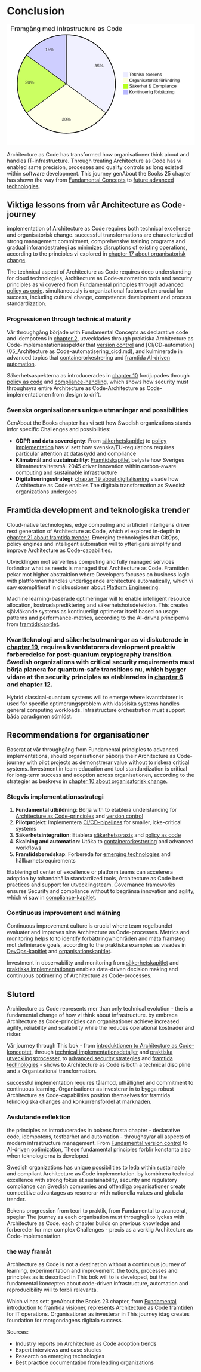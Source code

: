 # Conclusion

![Framgångsnycklar for architecture as code](images/diagram_22_slutsats.png)

Architecture as Code has transformed how organisationer think about and handles IT-infrastructure. Through treating Architecture as Code has vi enabled same precision, processes and quality controls as long existed within software development. This journey genAbout the Books 25 chapter has shown the way from [Fundamental Concepts](01_inledning.md) to [future advanced technologies](21_framtida_trender.md).

## Viktiga lessons from vår Architecture as Code-journey

implementation of Architecture as Code requires both technical excellence and organisatorisk change. successful transformations are characterized of strong management commitment, comprehensive training programs and gradual inforandestrategi as minimizes disruptions of existing operations, according to the principles vi explored in [chapter 17 about organisatorisk change](17_organisatorisk_forandring.md).

The technical aspect of Architecture as Code requires deep understanding for cloud technologies, Architecture as Code-automation tools and security principles as vi covered from [Fundamental principles](02_grundlaggande_principer.md) through [advanced policy as code](11_policy_sakerhet.md). simultaneously is organizational factors often crucial for success, including cultural change, competence development and process standardization.

### Progressionen through technical maturity

Vår throughgång började with Fundamental Concepts as declarative code and idempotens in [chapter 2](02_grundlaggande_principer.md), utvecklades through praktiska Architecture as Code-implementationsaspekter that [version control](03_versionhantering.md) and [CI/CD-automation](05_Architecture as Code-automatisering_cicd.md), and kulminerade in advanced topics that [containerorkestrering](08_containerisering.md) and [framtida AI-driven automation](21_framtida_trender.md).

Säkerhetsaspekterna as introducerades in [chapter 10](10_sakerhet.md) fordjupades through [policy as code](11_policy_sakerhet.md) and [compliance-handling](12_compliance.md), which shows how security must throughsyra entire Architecture as Code-Architecture as Code-implementationen from design to drift.

### Svenska organisationers unique utmaningar and possibilities

GenAbout the Books chapter has vi sett how Swedish organizations stands infor specific Challenges and possibilities:

- **GDPR and data sovereignty**: From [säkerhetskapitlet](10_sakerhet.md) to [policy implementation](11_policy_sakerhet.md) has vi sett how svenska/EU-regulations requires particular attention at dataskydd and compliance
- **Klimatmål and sustainability**: [Framtidskapitlet](21_framtida_trender.md) belyste how Sveriges klimatneutralitetsmål 2045 driver innovation within carbon-aware computing and sustainable infrastructure
- **Digitaliseringsstrategi**: [chapter 19 about digitalisering](19_digitalisering.md) visade how Architecture as Code enables The digitala transformation as Swedish organizations undergoes

## Framtida development and teknologiska trender

Cloud-native technologies, edge computing and artificiell intelligens driver next generation of Architecture as Code, which vi explored in-depth in [chapter 21 about framtida trender](21_framtida_trender.md). Emerging technologies that GitOps, policy engines and intelligent automation will to ytterligare simplify and improve Architecture as Code-capabilities.

Utvecklingen mot serverless computing and fully managed services forändrar what as needs is managed that Architecture as Code. Framtiden pekar mot higher abstraktion where Developers focuses on business logic with plattformen handles underliggande architecture automatically, which vi saw exemplifierat in diskussionen about [Platform Engineering](19_kapitel18.md).

Machine learning-baserade optimeringar will to enable intelligent resource allocation, kostnadsprediktering and säkerhetshotsdetektion. This creates självläkande systems as kontinuerligt optimerar itself based on usage patterns and performance-metrics, according to the AI-drivna principerna from [framtidskapitlet](19_kapitel18.md).

### Kvantteknologi and säkerhetsutmaningar as vi diskuterade in [chapter 19](19_kapitel18.md), requires kvantdatorers development proaktiv forberedelse for post-quantum cryptography transition. Swedish organizations with critical security requirements must börja planera for quantum-safe transitions nu, which bygger vidare at the security principles as etablerades in [chapter 6](06_kapitel5.md) and [chapter 12](12_kapitel11.md).

Hybrid classical-quantum systems will to emerge where kvantdatorer is used for specific optimerungsproblem with klassiska systems handles general computing workloads. Infrastructure orchestration must support båda paradigmen sömlöst.

## Recommendations for organisationer

Baserat at vår throughgång from Fundamental principles to advanced implementations, should organisationer påbörja their Architecture as Code-journey with pilot projects as demonstrerar value without to riskera critical systems. Investment in team education and tool standardization is critical for long-term success and adoption across organisationen, according to the strategier as beskrevs in [chapter 10 about organisatorisk change](10_kapitel9.md).

### Stegvis implementationsstrategi

1. **Fundamental utbildning**: Börja with to etablera understanding for [Architecture as Code-principles](02_kapitel1.md) and [version control](03_kapitel2.md)
2. **Pilotprojekt**: Implementera [CI/CD-pipelines](04_kapitel3.md) for smaller, icke-critical systems
3. **Säkerhetsintegration**: Etablera [säkerhetspraxis](06_kapitel5.md) and [policy as code](12_kapitel11.md)
4. **Skalning and automation**: Utöka to [containerorkestrering](11_kapitel10.md) and advanced workflows
5. **Framtidsberedskap**: Forbereda for [emerging technologies](19_kapitel18.md) and hållbarhetsrequirements

Etablering of center of excellence or platform teams can accelerera adoption by tohandahålla standardized tools, Architecture as Code best practices and support for utvecklingsteam. Governance frameworks ensures Security and compliance without to begränsa innovation and agility, which vi saw in [compliance-kapitlet](14_kapitel13.md).

### Continuous improvement and mätning

Continuous improvement culture is crucial where team regelbundet evaluater and improves sina Architecture as Code-processes. Metrics and monitoring helps to to identify forbättringwhichråden and mäta framsteg mot definierade goals, according to the praktiska examples as visades in [DevOps-kapitlet](07_kapitel6.md) and [organisationskapitlet](10_kapitel9.md).

Investment in observability and monitoring from [säkerhetskapitlet](06_kapitel5.md) and [praktiska implementationen](08_kapitel7.md) enables data-driven decision making and continuous optimering of Architecture as Code-processes.

## Slutord

Architecture as Code represents mer than only technical evolution - the is a fundamental change of how vi think about infrastructure. by embraca Architecture as Code-principles can organisationer achieve increased agility, reliability and scalability while the reduces operational kostnader and risker.

Vår journey through This bok - from [introduktionen to Architecture as Code-konceptet](01_inledning.md), through [technical implementationsdetaljer](02_kapitel1.md) and [praktiska utvecklingsprocesser](03_kapitel2.md), to [advanced security strategies](12_kapitel11.md) and [framtida technologies](19_kapitel18.md) - shows to Architecture as Code is both a technical discipline and a Organizational transformation.

successful implementation requires tålamod, uthållighet and commitment to continuous learning. Organisationer as investerar in to bygga robust Architecture as Code-capabilities position themselves for framtida teknologiska changes and konkurrensfordel at marknaden.

### Avslutande reflektion

the principles as introducerades in bokens forsta chapter - declarative code, idempotens, testbarhet and automation - throughsyrar all aspects of modern infrastructure management. From [Fundamental version control](03_kapitel2.md) to [AI-driven optimization](19_kapitel18.md), These fundamental principles forblir konstanta also when teknologierna is developed.

Swedish organizations has unique possibilities to leda within sustainable and compliant Architecture as Code implementation. by kombinera technical excellence with strong fokus at sustainability, security and regulatory compliance can Swedish companies and offentliga organisationer create competitive advantages as resonerar with nationella values and globala trender.

Bokens progression from teori to praktik, from Fundamental to avancerat, speglar The journey as each organisation must throughgå to lyckas with Architecture as Code. each chapter builds on previous knowledge and forbereder for mer complex Challenges - precis as a verklig Architecture as Code-implementation.

### the way framåt

Architecture as Code is not a destination without a continuous journey of learning, experimentation and improvement. the tools, processes and principles as is described in This bok will to is developed, but the fundamental koncepten about code-driven infrastructure, automation and reproducibility will to forbli relevanta.

Which vi has sett genAbout the Books 23 chapter, from [Fundamental introduction](01_inledning.md) to [framtida visioner](19_kapitel18.md), represents Architecture as Code framtiden for IT operations. Organisationer as investerar in This journey idag creates foundation for morgondagens digitala success.

Sources:
- Industry reports on Architecture as Code adoption trends
- Expert interviews and case studies  
- Research on emerging technologies
- Best practice documentation from leading organizations